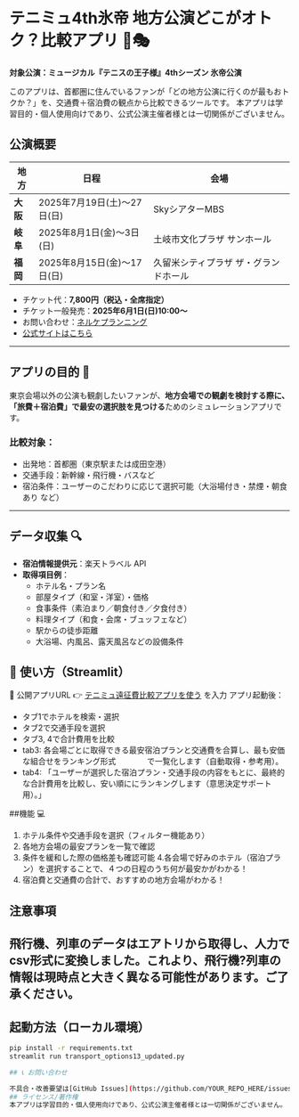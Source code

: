 # テニミュ4th氷帝 地方公演どこがオトク？比較アプリ 🎾🎭

**対象公演：ミュージカル『テニスの王子様』4thシーズン 氷帝公演**

このアプリは、首都圏に住んでいるファンが「どの地方公演に行くのが最もおトクか？」を、交通費＋宿泊費の観点から比較できるツールです。
本アプリは学習目的・個人使用向けであり、公式公演主催者様とは一切関係がございません。
## 公演概要

| 地方 | 日程 | 会場 |
|------|------|------|
| **大阪** | 2025年7月19日(土)～27日(日) | SkyシアターMBS |
| **岐阜** | 2025年8月1日(金)～3日(日) | 土岐市文化プラザ サンホール |
| **福岡** | 2025年8月15日(金)～17日(日) | 久留米シティプラザ ザ・グランドホール |

- チケット代：**7,800円（税込・全席指定）**
- チケット一般発売：**2025年6月1日(日)10:00～**
- お問い合わせ：[ネルケプランニング](https://www.nelke.co.jp/contact/)
- [公式サイトはこちら](https://www.tennimu.com/)

---

## アプリの目的 🎯

東京会場以外の公演も観劇したいファンが、**地方会場での観劇を検討する際に、「旅費＋宿泊費」で最安の選択肢を見つける**ためのシミュレーションアプリです。

### 比較対象：
- 出発地：首都圏（東京駅または成田空港）
- 交通手段：新幹線・飛行機・バスなど
- 宿泊条件：ユーザーのこだわりに応じて選択可能（大浴場付き・禁煙・朝食あり など）

---

## データ収集 🔍

- **宿泊情報提供元**：楽天トラベル API
- **取得項目例**：
  - ホテル名・プラン名
  - 部屋タイプ（和室・洋室）・価格
  - 食事条件（素泊まり／朝食付き／夕食付き）
  - 料理タイプ（和食・会席・ブュッフェなど）
  - 駅からの徒歩距離
  - 大浴場、内風呂、露天風呂などの設備条件


## 🚀 使い方（Streamlit）
🔗 公開アプリURL
👉 [テニミュ遠征費比較アプリを使う](https://tennimutransportappmapi1120.streamlit.app/)
   を入力
 アプリ起動後：
   - タブ1でホテルを検索・選択
   - タブ2で交通手段を選択
   - タブ3, 4で合計費用を比較
   - tab3: 各会場ごとに取得できる最安宿泊プランと交通費を合算し、最も安価な組合せをランキング形式　　　　で一覧化します（自動取得・参考用）。
   - tab4: 「ユーザーが選択した宿泊プラン・交通手段の内容をもとに、最終的な合計費用を比較し、安い順ににランキングします（意思決定サポート用）。」

##機能 💻

1. ホテル条件や交通手段を選択（フィルター機能あり）
2. 各地方会場の最安プランを一覧で確認
3. 条件を緩和した際の価格差も確認可能
4.各会場で好みのホテル（宿泊プラン）を選択することで、４つの日程のうち何が最安かがわかる！
5. 宿泊費と交通費の合計で、おすすめの地方会場がわかる！

## 注意事項
飛行機、列車のデータはエアトリから取得し、人力でcsv形式に変換しました。これより、飛行機?列車の情報は現時点と大きく異なる可能性があります。ご了承ください。
---

## 起動方法（ローカル環境）

```bash
pip install -r requirements.txt
streamlit run transport_options13_updated.py

## 📞 お問い合わせ

不具合・改善要望は[GitHub Issues](https://github.com/YOUR_REPO_HERE/issues)
## ライセンス/著作権
本アプリは学習目的・個人使用向けであり、公式公演主催者様とは一切関係がございません。

